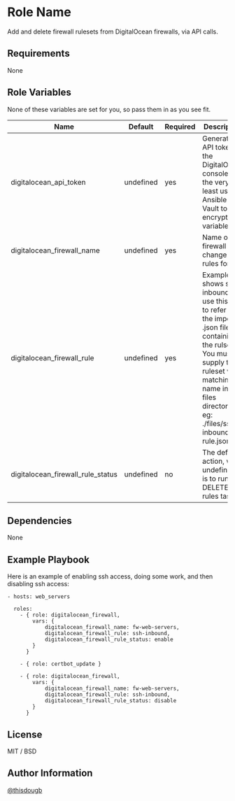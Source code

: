 Role Name
=========

Add and delete firewall rulesets from DigitalOcean firewalls, via API calls.

Requirements
------------

None

Role Variables
--------------

None of these variables are set for you, so pass them in as you see fit.

Name | Default | Required | Description
--- | --- | --- | ---
digitalocean_api_token | undefined | yes | Generate an API token in the DigitalOcean console. At the very least use Ansible Vault to encrypt the variable.
digitalocean_firewall_name | undefined | yes | Name of the firewall to change rules for.
digitalocean_firewall_rule | undefined | yes | Example shows ssh-inbound, use this var to refer to the imported .json file containing the rulset. You must supply the ruleset with matching name in the files directory, eg: ./files/ssh-inbound-rule.json.
digitalocean_firewall_rule_status | undefined | no | The default action, when undefined, is to run the DELETE rules task.

Dependencies
------------

None

Example Playbook
----------------

Here is an example of enabling ssh access, doing some work, and then disabling ssh access:

```
- hosts: web_servers

  roles:
    - { role: digitalocean_firewall,
        vars: {
            digitalocean_firewall_name: fw-web-servers,
            digitalocean_firewall_rule: ssh-inbound,
            digitalocean_firewall_rule_status: enable
        }
      }

    - { role: certbot_update }

    - { role: digitalocean_firewall,
        vars: {
            digitalocean_firewall_name: fw-web-servers,
            digitalocean_firewall_rule: ssh-inbound,
            digitalocean_firewall_rule_status: disable
        }
      }
```

License
-------

MIT / BSD

Author Information
------------------

[@thisdougb](https://twitter.com/thisdougb "Twitter")
